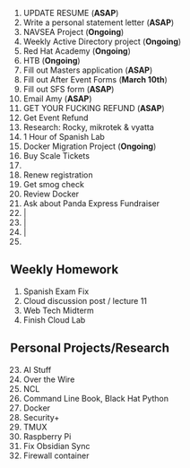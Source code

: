
1.  UPDATE RESUME (**ASAP**)
2.  Write a personal statement letter (**ASAP**)
3.  NAVSEA Project (**Ongoing**)
4.  Weekly Active Directory project (**Ongoing**)
5.  Red Hat Academy (**Ongoing**)
6.  HTB (**Ongoing**)
7.  Fill out Masters application (**ASAP**)
8.  Fill out After Event Forms (**March 10th**)
9.  Fill out SFS form (**ASAP**)
10. Email Amy (**ASAP**)
11. GET YOUR FUCKING REFUND (**ASAP**)
12. Get Event Refund 
13. Research: Rocky, mikrotek & vyatta
14. 1 Hour of Spanish Lab 
15. Docker Migration Project (**Ongoing**)
16. Buy Scale Tickets 
17. 
18. Renew registration
19. Get smog check
20. Review Docker
21. Ask about Panda Express Fundraiser 
22. |
23. |
24. |
25. 

## Weekly Homework
1. Spanish Exam Fix
2. Cloud discussion post / lecture 11
3. Web Tech Midterm
4. Finish Cloud Lab

## Personal Projects/Research
23.  AI Stuff
24. Over the Wire
25. NCL
26. Command Line Book, Black Hat Python
27. Docker
28. Security+ 
29. TMUX
30. Raspberry Pi
31. Fix Obsidian Sync
32. Firewall container
